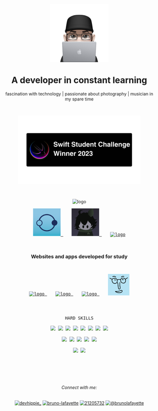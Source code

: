 <p align="center">
<img width="190" src="Bruno%20Lafayette%20Developer%20Swift.png">
</P>
<h1 align="center">A developer in constant learning</h1>
<p align="center" > fascination with technology | passionate about photography | musician in my spare time </p>

<br>
<p align="center" >
  <img width="400"src="winner_ChallengeApple_BrunoLafayette.png" alt="logo">
</p> 
<br>
<p align="center" >
  <img width="140"src="https://www.pngmart.com/files/10/Download-On-The-App-Store-PNG-Transparent-Image.png" alt="logo">
</p> 
<p align="center">
  <kbd>
      <a href="https://apps.apple.com/br/app/dias-até/id6443549152" target="_blank">
        <img width="90" src="https://github.com/NatanCR/Dias_ate/blob/main/DateExample/DateExample/Assets.xcassets/AppIcon.appiconset/1024.png" alt="logo">
       </a>
  </kbd>
  &nbsp;&nbsp;&nbsp;&nbsp;&nbsp;&nbsp;
  <kbd>
     <a href="https://apps.apple.com/br/app/last-leaf/id1658436580">
      <img width="90" src="https://raw.githubusercontent.com/oManhattan/MiniChallenge002/main/MiniChallenge002%20Shared/Assets.xcassets/AppIcon.appiconset/1024.png" alt="logo">
      </a>
   </kbd>
    &nbsp;&nbsp;&nbsp;&nbsp;&nbsp;&nbsp;
  <kbd>
     <a href="https://apps.apple.com/br/app/consulte/id6447212923">
      <img width="90" src="https://consulte-beryl.vercel.app/resources/logoConsulte.png" alt="logo">
      </a>
   </kbd>
</p>
<br>


<h3 align="center">Websites and apps developed for study</h3>

<br>

<p align="center">
        <kbd>
        <a href="https://froggr.com.br">
         <img width="60" src="http://froggr.com.br/wp-content/uploads/2020/01/Logo_Frog-Atualizado-1-e1579896469461.png" alt="logo">
       </a>
       </kbd>
       &nbsp;&nbsp;&nbsp;&nbsp;&nbsp;&nbsp;
       <kbd>
       <a href="https://associacao-casa-do-pai.vercel.app">
         <img width="70" src="https://associacao-casa-do-pai.vercel.app/imagens/logoACasaDoPai.png" alt="logo">
       </a>
       </kbd>
       &nbsp;&nbsp;&nbsp;&nbsp;&nbsp;&nbsp;
       <kbd>
       <a href="https://froggr.com.br">
         <img width="70" src="https://github.com/Bruno-Lafayette/nano_3/blob/main/nano_3/nano_3/Assets.xcassets/AppIcon.appiconset/1024.png" alt="logo">
       </a>
       </kbd>
       &nbsp;&nbsp;&nbsp;&nbsp;&nbsp;&nbsp;
       <kbd>
       <a href="https://froggr.com.br">
         <img width="70" src="https://github.com/Bruno-Lafayette/ahva/blob/main/ahva/Assets.xcassets/AppIcons/AppIcon.appiconset/1024.png" alt="logo">
       </a>
       </kbd>
</p>

<br>

<p align="center">
<!--
  <kbd>
    <br>
    <br>
    &nbsp;&nbsp;&nbsp;
    Websites and apps developed for study
    &nbsp;&nbsp;&nbsp;
    <br>
    <br>
    <br>
    &nbsp;&nbsp;&nbsp;
    <kbd>
      <a href="https://froggr.com.br">
         <img width="35" src="http://froggr.com.br/wp-content/uploads/2020/01/Logo_Frog-Atualizado-1-e1579896469461.png" alt="logo">
       </a>
    </kbd>
    &nbsp;
     <kbd>
      <a href="https://associacao-casa-do-pai.vercel.app">
         <img width="40" src="https://associacao-casa-do-pai.vercel.app/imagens/logoACasaDoPai.png" alt="logo">
       </a>
    </kbd>
    &nbsp;
     <kbd>
      <a href="https://froggr.com.br">
         <img width="40" src="https://github.com/Bruno-Lafayette/nano_3/blob/main/nano_3/nano_3/Assets.xcassets/AppIcon.appiconset/1024.png" alt="logo">
       </a>
    </kbd>
    &nbsp;
    <br>
    <br>
    <kbd>
      <a href="https://froggr.com.br">
         <img width="40" src="https://github.com/Bruno-Lafayette/ahva/blob/main/ahva/Assets.xcassets/AppIcons/AppIcon.appiconset/1024.png" alt="logo">
       </a>
    </kbd>
    <br>
    <br>
  </kbd>
    &nbsp;&nbsp;&nbsp;
    -->
    <kbd>
    <br>
    HARD SKILLS
    <br>
    <br>
      &nbsp;&nbsp;&nbsp;
      <img width="30px" src="https://cdn.jsdelivr.net/gh/devicons/devicon/icons/swift/swift-original.svg" />
      <img width="30px" src="https://img.icons8.com/color/48/000000/html-5--v1.png"/>
      <img width="30px" src="https://img.icons8.com/color/48/000000/css3.png"/>
      <img width="30px" src="https://img.icons8.com/color/48/000000/javascript--v1.png"/>
      <img width="30px" src="https://img.icons8.com/officel/48/000000/php-logo.png"/>
      <img width="30px" src="https://cdn.jsdelivr.net/gh/devicons/devicon/icons/java/java-original.svg" />
      <img width="30px" src="https://img.icons8.com/color/48/000000/mysql-logo.png"/>
      <img width="30px" src="https://img.icons8.com/fluency/48/000000/wordpress.png"/>
      &nbsp;&nbsp;&nbsp;
      <br>
      <br>
       <img width="30px" src="https://cdn.jsdelivr.net/gh/devicons/devicon/icons/trello/trello-plain.svg" />
       <img width="30px" src="https://cdn.jsdelivr.net/gh/devicons/devicon/icons/illustrator/illustrator-line.svg" />
       <img width="30px" src="https://cdn.jsdelivr.net/gh/devicons/devicon/icons/photoshop/photoshop-line.svg" />
       <img width="30px" src="https://cdn.jsdelivr.net/gh/devicons/devicon/icons/figma/figma-original.svg" />
       <img width="30px" src="https://cdn.jsdelivr.net/gh/devicons/devicon/icons/canva/canva-original.svg" />
      <br>
      <br>
        <img width="30px" src="https://cdn.jsdelivr.net/gh/devicons/devicon/icons/debian/debian-original.svg" />
        <img width="30px" src="https://cdn.jsdelivr.net/gh/devicons/devicon/icons/windows8/windows8-original.svg" />
      <br>
      <br>
    </kbd>
    &nbsp;&nbsp;&nbsp;
    <!--
    <kbd>
    <br>
    SOFT SKILL
    <br>
    <br>
    Communication
    <br>
    <br>
    &nbsp;&nbsp;&nbsp;
    Flexibility and Resilience
    &nbsp;&nbsp;&nbsp;
    <br>
    <br>
    Team work
    <br>
    <br>
    Critical Thinking
    <br>
    <br>
    Conflict management
    <br>
    <br>
    Proactivity
    <br>
    <br>
    Ability to make decisions
    <br>
    <br>
    </kbd>
  <br>
  <br>
  -->
</p>
<br>
<br>

<div align="left">
<h6 align="center">Connect with me:</h6>
<p align="center">
<a href="https://twitter.com/devhippie_" target="blank"><img align="center" src="https://raw.githubusercontent.com/rahuldkjain/github-profile-readme-generator/master/src/images/icons/Social/twitter.svg" alt="devhippie_" height="30" width="40" /></a>
<a href="https://linkedin.com/in/bruno-lafayette" target="blank"><img align="center" src="https://raw.githubusercontent.com/rahuldkjain/github-profile-readme-generator/master/src/images/icons/Social/linked-in-alt.svg" alt="bruno-lafayette" height="30" width="40" /></a>
<a href="https://stackoverflow.com/users/21205732" target="blank"><img align="center" src="https://raw.githubusercontent.com/rahuldkjain/github-profile-readme-generator/master/src/images/icons/Social/stack-overflow.svg" alt="21205732" height="30" width="40" /></a>
<a href="https://medium.com/@brunolafayette" target="blank"><img align="center" src="https://raw.githubusercontent.com/rahuldkjain/github-profile-readme-generator/master/src/images/icons/Social/medium.svg" alt="@brunolafayette" height="30" width="40" /></a>
</p>
</div>



                                                                                                                     



<!--
[![](http://froggr.com.br/wp-content/uploads/2020/01/Logo_Frog-Atualizado-1-e1579896469461.png)](https://www.instagram.com/anushkawijegoonawardana97/)
-->


